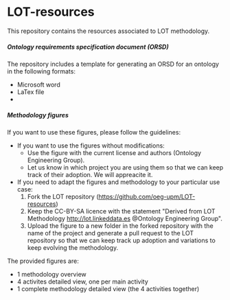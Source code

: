 # LOT-resources
This repository contains the resources associated to LOT methodology.

##### Ontology requirements specification document (ORSD)
The repository includes a template for generating an ORSD for an ontology in the following formats: 
* Microsoft word
* LaTex file
* 
##### Methodology figures
If you want to use these figures, please follow the guidelines:
* If you want to use the figures without modifications:
    * Use the figure with the current license and authors (Ontology Engineering Group).
    * Let us know in which project you are using them so that we can keep track of their adoption. We will appreacite it.
* If you need to adapt the figures and methodology to your particular use case:
    1. Fork the LOT repository (https://github.com/oeg-upm/LOT-resources) 
    2.  Keep the CC-BY-SA licence with the statement "Derived from LOT Methodology http://lot.linkeddata.es @Ontology Engineering Group".
    3. Upload the figure to a new folder in the forked repository with the name of the project and generate a pull request to the LOT repository so that we can keep track up adoption and variations to keep evolving the methodology.

The provided figures are:
* 1 methodology overview
* 4 activites detailed view, one per main activity
* 1 complete methodology detailed view (the 4 activities together)